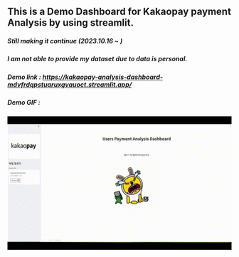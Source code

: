 ## This is a Demo Dashboard for Kakaopay payment Analysis by using streamlit.
##### Still making it continue (2023.10.16 ~ )

##### I am not able to provide my dataset due to data is personal.

##### Demo link : https://kakaopay-analysis-dashboard-mdvfrdqpstuqruxgvauoct.streamlit.app/

##### Demo GIF :
<p align='center'>
<img src="https://github.com/cocoheart0128/Kakaopay-Analysis-Dashboard/blob/main/img/Kakaopay_analysis_Demo.gif" width="600" height="300" alt="Alt Text">
</p>




